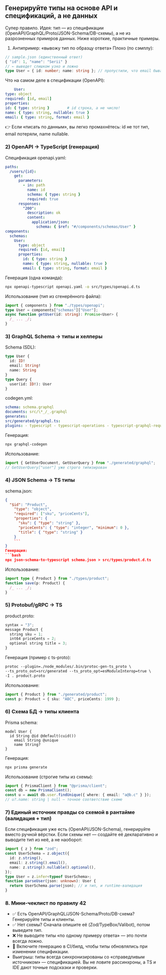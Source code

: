 ## Генерируйте типы на основе API и спецификаций, а не данных

Супер правило. Идея: тип — из спецификации (OpenAPI/GraphQL/Proto/JSON-Schema/DB-схемы), а не из разрозненных примеров данных. Ниже короткие, практичные примеры.

1.  Антипример: «вывожу тип по образцу ответа»
    Плохо (по сэмплу):

```ts
// sample.json (единственный ответ)
{ "id": 1, "name": "Serii" }
// ← выведет слишком узко и ложно
type User = { id: number; name: string }; // пропустили, что email бывает, а name может отсутствовать
```

Что на самом деле в спецификации (OpenAPI):

```yaml
    User:
type: object
required: [id, email]
properties:
id: { type: string }        # id строка, а не число!
name: { type: string, nullable: true }
email: { type: string, format: email }
```

👉 Если «писать по данным», вы легко промахнётесь: id не тот тип, email потеряли, name nullable.

### 2) OpenAPI → TypeScript (генерация)

Спецификация openapi.yaml:

```yaml
paths:
  /users/{id}:
    get:
      parameters:
        - in: path
          name: id
          schema: { type: string }
          required: true
      responses:
        "200":
          description: ok
          content:
            application/json:
              schema: { $ref: "#/components/schemas/User" }
components:
  schemas:
    User:
      type: object
      required: [id, email]
      properties:
        id: { type: string }
        name: { type: string, nullable: true }
        email: { type: string, format: email }
```

Генерация (одна команда):

```bash
npx openapi-typescript openapi.yaml -o src/types/openapi.d.ts
```

Использование (тип из сгенерённого файла):

```ts
import { components } from "./types/openapi";
type User = components["schemas"]["User"];
async function getUser(id: string): Promise<User> {
  /_ ... _/;
}
```

### 3) GraphQL Schema → типы и хелперы

Schema (SDL):

```graphql
type User {
  id: ID!
  email: String!
  name: String
}
type Query {
  user(id: ID!): User
}
```

codegen.yml:

```yaml
schema: schema.graphql
documents: src/\*_/_.graphql
generates:
src/generated/graphql.ts:
plugins: - typescript - typescript-operations - typescript-graphql-request
```

Генерация:

```bash
npx graphql-codegen
```

Использование:

```ts
import { GetUserDocument, GetUserQuery } from "./generated/graphql";
// GetUserQuery["user"] уже строго типизирован
```

### 4) JSON Schema → TS типы

schema.json:

````json
{
  "$id": "Product",
    "type": "object",
    "required": ["sku", "priceCents"],
    "properties": {
      "sku": { "type": "string" },
      "priceCents": { "type": "integer", "minimum": 0 },
      "title": { "type": "string" }
    }
    ```
}
Генерация:
```bash
npx json-schema-to-typescript schema.json > src/types/product.d.ts
````

Использование:

```ts
import type { Product } from "./types/product";
function save(p: Product) {
  /_ ... _/;
}
```

### 5) Protobuf/gRPC → TS

product.proto:

```ts
syntax = "3";
message Product {
  string sku = 1;
  int64 priceCents = 2;
  optional string title = 3;
}
```

Генерация (пример с ts-proto):

```proto
protoc --plugin=./node_modules/.bin/protoc-gen-ts_proto \
--ts_proto_out=src/generated --ts_proto_opt=esModuleInterop=true \
-I . product.proto
```

Использование:

```ts
import { Product } from "./generated/product";
const p: Product = { sku: "ABC", priceCents: 1999 };
```

### 6) Схема БД → типы клиента

Prisma schema:

```prisma
model User {
  id String @id @default(cuid())
    email String @unique
    name String?
}
```

Генерация:

```bash
npx prisma generate
```

Использование (строгие типы из схемы):

```ts
import { PrismaClient } from "@prisma/client";
const db = new PrismaClient();
const u = await db.user.findUnique({ where: { email: "a@b.c" } });
// u?.name: string | null — точное соответствие схеме
```

### 7) Единый источник правды со схемой в рантайме (валидация + тип)

Если спецификация уже есть (OpenAPI/JSON-Schema), генерируйте вместо ручной вёрстки.
Если схемы нет — создайте её декларативно и выводите тип из неё, а не наоборот:

```ts
import { z } from "zod";
const UserSchema = z.object({
  id: z.string(),
  email: z.string().email(),
  name: z.string().nullable().optional(),
});
type User = z.infer<typeof UserSchema>;
function parseUser(json: unknown): User {
  return UserSchema.parse(json); // и тип, и runtime-валидация
}
```

### 8. Мини-чеклист по правилу 42

- ✅ Есть OpenAPI/GraphQL/JSON-Schema/Proto/DB-схема? Генерируйте типы и клиенты.
- ✅ Нет схемы? Сначала опишите её (Zod/TypeBox/Valibot), потом выведите тип.
- ❌ Не выводите типы «по одному примеру ответа» — это почти всегда ложно.
- 🔁 Включите генерацию в CI/билд, чтобы типы обновлялись при изменении спецификации.
- Выигрыш: типы всегда синхронизированы со «справедливым источником» — спецификацией. Вы не ловите рассинхроны, а TS и IDE дают точные подсказки и проверки.
